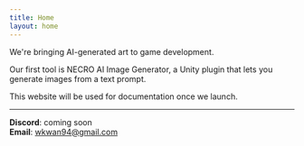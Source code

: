 ```yaml
---
title: Home
layout: home
---
```


We're bringing AI-generated art to game development.  

Our first tool is NECRO AI Image Generator, a Unity plugin that lets you generate images from a text prompt.  

This website will be used for documentation once we launch.  

---  
**Discord**: coming soon  
**Email**: wkwan94@gmail.com  
